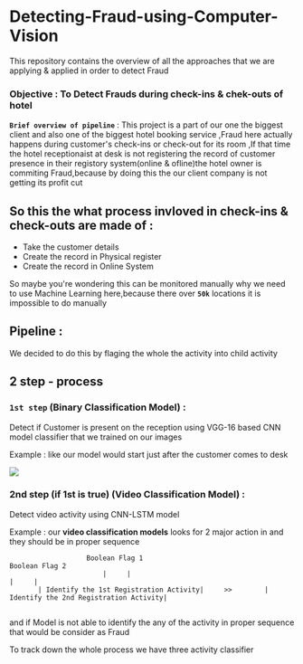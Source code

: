 # Detecting-Fraud-using-Computer-Vision
This repository contains the overview of all the approaches that we are applying & applied in order to detect Fraud

### Objective : To Detect Frauds during check-ins & chek-outs of hotel 

**`Brief overview of pipeline`**  : This project is a part of our one the biggest client and also one of the biggest hotel booking service ,Fraud here actually happens  during customer's check-ins or check-out for its room ,If that time the hotel receptionaist at desk is not registering the record of customer presence in their registory system(online & ofline)the hotel owner is commiting Fraud,because by doing this the our client company is not getting its profit cut

## So this the what process invloved in check-ins & check-outs are made of :

* Take the customer details
* Create the record in Physical register
* Create the record in Online System

So maybe you're wondering this can be monitored manually why we need to use Machine Learning here,because there over **`50k`** locations it is impossible to do manually

## Pipeline : 

We decided to do this by flaging the whole the activity into child activity

## 2 step - process

### `1st step` (Binary Classification Model) :

Detect if Customer is present on the reception using VGG-16 based CNN model classifier that we trained on our images

Example : like our model would start just after the customer comes to desk

<img src="https://i.imgur.com/ihbQLkl.png" border=0>

### 2nd step (if 1st is true) (Video Classification Model) :

Detect video activity using CNN-LSTM model



Example : our **video classification models** looks for 2 major action in and they should be in proper sequence

```
                   Boolean Flag 1                                           Boolean Flag 2                
                       |     |                                                 |     |                        
       | Identify the 1st Registration Activity|     >>        | Identify the 2nd Registration Activity| 
       
 ```
                                                                                        

and if Model is not able to identify the any of the activity in proper sequence that would be consider as Fraud

To track down the whole process we have three activity classifier



